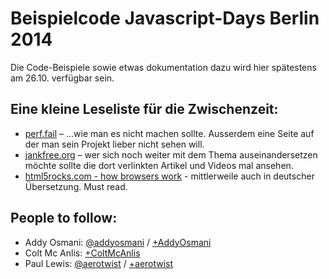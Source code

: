 Beispielcode Javascript-Days Berlin 2014
========================================

Die Code-Beispiele sowie etwas dokumentation dazu wird hier spätestens am 26.10. verfügbar sein.

## Eine kleine Leseliste für die Zwischenzeit:

 * [perf.fail](http://perf.fail/) – ...wie man es nicht machen sollte. Ausserdem eine Seite auf der man sein Projekt lieber nicht sehen will.
 * [jankfree.org](http://jankfree.org/) – wer sich noch weiter mit dem Thema auseinandersetzen möchte sollte die dort verlinkten Artikel und Videos mal ansehen.
 * [html5rocks.com - how browsers work](http://www.html5rocks.com/de/tutorials/internals/howbrowserswork/) - mittlerweile auch in deutscher Übersetzung. Must read.

## People to follow:

 * Addy Osmani: [@addyosmani](https://twitter.com/addyosmani) / [+AddyOsmani](https://plus.google.com/+AddyOsmani)
 * Colt Mc Anlis: [+ColtMcAnlis](https://plus.google.com/+ColtMcAnlis)
 * Paul Lewis: [@aerotwist](https://twitter.com/aerotwist) / [+aerotwist](https://plus.google.com/+aerotwist)
